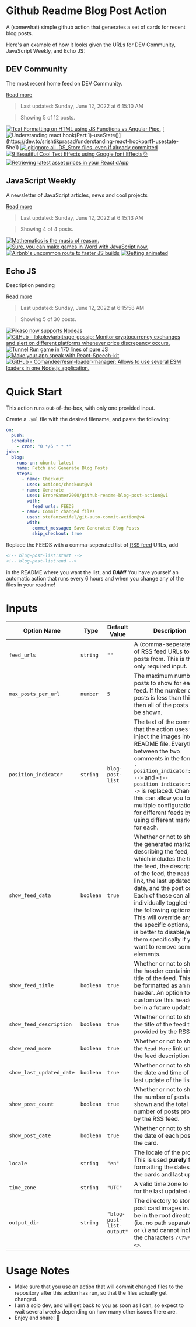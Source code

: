 # Github Readme Blog Post Action

A (somewhat) simple github action that generates a set of cards for recent blog posts.

Here's an example of how it looks given the URLs for DEV Community, JavaScript Weekly, and Echo JS:

<!-- post-list:start -->
## DEV Community

The most recent home feed on DEV Community.

[Read more](https://dev.to)
> Last updated: Sunday, June 12, 2022 at 6:15:10 AM

> Showing 5 of 12 posts.

[![Text Formatting on HTML using JS Functions vs Angular Pipe.](https://raw.githubusercontent.com/ErrorGamer2000/github-readme-blog-post-action/main/generated_files/DEV_Community/Text_Formatting_on_HTML_using_JS_Functions_vs_Angular_Pipe..svg)](https://dev.to/shrihari/text-formatting-on-html-using-js-functions-vs-angular-pipe-1f8g)
[![Understanding react hook(Part:1)-useState()](https://raw.githubusercontent.com/ErrorGamer2000/github-readme-blog-post-action/main/generated_files/DEV_Community/Understanding_react_hook(Part_1)-useState().svg)](https://dev.to/srishtikprasad/understanding-react-hookpart1-usestate-5he1)
[![.gitignore all .DS_Store files, even if already committed](https://raw.githubusercontent.com/ErrorGamer2000/github-readme-blog-post-action/main/generated_files/DEV_Community/.gitignore_all_.DS_Store_files__even_if_already_committed.svg)](https://dev.to/mattiadev/gitignore-mac-dsstore-files-even-if-already-committed-14dm)
[![9 Beautiful Cool Text Effects using Google font Effects👌](https://raw.githubusercontent.com/ErrorGamer2000/github-readme-blog-post-action/main/generated_files/DEV_Community/9_Beautiful_Cool_Text_Effects_using_Google_font_Effects👌.svg)](https://dev.to/gulshanaggarwal/9-beautiful-cool-text-effects-using-google-font-effects-mn6)
[![Retrieving latest asset prices in your React dApp](https://raw.githubusercontent.com/ErrorGamer2000/github-readme-blog-post-action/main/generated_files/DEV_Community/Retrieving_latest_asset_prices_in_your_React_dApp.svg)](https://dev.to/murashow/retrieving-latest-asset-prices-in-your-react-dapp-23i9)


## JavaScript Weekly

A newsletter of JavaScript articles, news and cool projects

[Read more](https://javascriptweekly.com/)
> Last updated: Sunday, June 12, 2022 at 6:15:13 AM

> Showing 4 of 4 posts.

[![Mathematics is the music of reason.](https://raw.githubusercontent.com/ErrorGamer2000/github-readme-blog-post-action/main/generated_files/JavaScript_Weekly/Mathematics_is_the_music_of_reason..svg)](https://javascriptweekly.com/issues/593)
[![Sure, you can make games in Word with JavaScript now.](https://raw.githubusercontent.com/ErrorGamer2000/github-readme-blog-post-action/main/generated_files/JavaScript_Weekly/Sure__you_can_make_games_in_Word_with_JavaScript_now..svg)](https://javascriptweekly.com/issues/592)
[![Airbnb's uncommon route to faster JS builds](https://raw.githubusercontent.com/ErrorGamer2000/github-readme-blog-post-action/main/generated_files/JavaScript_Weekly/Airbnb's_uncommon_route_to_faster_JS_builds.svg)](https://javascriptweekly.com/issues/591)
[![Getting animated](https://raw.githubusercontent.com/ErrorGamer2000/github-readme-blog-post-action/main/generated_files/JavaScript_Weekly/Getting_animated.svg)](https://javascriptweekly.com/issues/590)


## Echo JS

Description pending

[Read more](
http://www.echojs.com
)
> Last updated: Sunday, June 12, 2022 at 6:15:58 AM

> Showing 5 of 30 posts.

[![Pikaso now supports NodeJs](https://raw.githubusercontent.com/ErrorGamer2000/github-readme-blog-post-action/main/generated_files/_Echo_JS_/Pikaso_now_supports_NodeJs.svg)](https://dev.to/raminmousavi/pikaso-now-supports-nodejs-3p9k)
[![GitHub - lbkolev/arbitrage-gossip: Monitor cryptocurrency exchanges and alert on different platforms whenever price discrepancy occurs.](https://raw.githubusercontent.com/ErrorGamer2000/github-readme-blog-post-action/main/generated_files/_Echo_JS_/GitHub_-_lbkolev_arbitrage-gossip__Monitor_cryptocurrency_exchanges_and_alert_on_different_platforms_whenever_price_discrepancy_occurs..svg)](https://github.com/lbkolev/arbitrage-gossip)
[![
Tunnel Run game in 170 lines of pure JS
](https://raw.githubusercontent.com/ErrorGamer2000/github-readme-blog-post-action/main/generated_files/_Echo_JS_/_Tunnel_Run_game_in_170_lines_of_pure_JS_.svg)](
https://slicker.me/javascript/tunnel/tunnel_run.htm
)
[![Make your app speak with React-Speech-kit](https://raw.githubusercontent.com/ErrorGamer2000/github-readme-blog-post-action/main/generated_files/_Echo_JS_/Make_your_app_speak_with_React-Speech-kit.svg)](https://blog.openreplay.com/make-your-app-speak-with-react-speech-kit)
[![GitHub - Comandeer/esm-loader-manager: Allows to use several ESM loaders in one Node.js application.](https://raw.githubusercontent.com/ErrorGamer2000/github-readme-blog-post-action/main/generated_files/_Echo_JS_/GitHub_-_Comandeer_esm-loader-manager__Allows_to_use_several_ESM_loaders_in_one_Node.js_application..svg)](https://github.com/Comandeer/esm-loader-manager)


<!-- post-list:end -->

# Quick Start

This action runs out-of-the-box, with only one provided input.

Create a `.yml` file with the desired filename, and paste the following:

```yml
on:
  push:
  schedule:
    - cron: "0 */6 * * *"
jobs:
  blog:
    runs-on: ubuntu-latest
    name: Fetch and Generate Blog Posts
    steps:
      - name: Checkout
        uses: actions/checkout@v3
      - name: Generate
        uses: ErrorGamer2000/github-readme-blog-post-action@v1
        with:
          feed_urls: FEEDS
      - name: Commit changed files
        uses: stefanzweifel/git-auto-commit-action@v4
        with:
          commit_message: Save Generated Blog Posts
          skip_checkout: true
```

Replace the FEEDS with a comma-seperated list of [RSS feed](https://rss.com/blog/how-do-rss-feeds-work/) URLs, add

```md
<!-- blog-post-list:start -->
<!-- blog-post-list:end -->
```

in the README where you want the list, and **_BAM!_** You have yourself an automatic action that runs every 6 hours and when you change any of the files in your readme!

# Inputs

<table>
  <thead>
    <tr>
      <th>Option Name</th>
      <th>Type</th>
      <th>Default Value</th>
      <th>Description</th>
    </tr>
  </thead>
  <tbody>
    <tr>
      <td><code>feed_urls</code></td>
      <td><code>string</code></td>
      <td><code>""</code></td>
      <td>A (comma-seperated) list of RSS feed URLs to load posts from. This is the only required input.</td>
    </tr>
    <tr>
      <td><code>max_posts_per_url</code></td>
      <td><code>number</code></td>
      <td><code>5</code></td>
      <td>The maximum number of posts to show for each feed. If the number of posts is less than this, then all of the posts will be shown.</td>
    </tr>
    <tr>
      <td><code>position_indicator</code></td>
      <td><code>string</code></td>
      <td><code>blog-post-list</code></td>
      <td>The text of the comments that the action uses to inject the images into the README file. Everything between the two comments in the form <code>&lt;!-- position_indicator:start --&gt;</code> and <code>&lt;!-- position_indicator:end --&gt;</code> is replaced. Changing this can allow you to use multiple configurations for different feeds by using different markers for each.</td>
    </tr>
    <tr>
      <td><code>show_feed_data</code></td>
      <td><code>boolean</code></td>
      <td><code>true</code></td>
      <td>Whether or not to show the generated markdown describing the feed, which includes the title of the feed, the description of the feed, the <code>Read More</code> link, the last updated date, and the post count. Each of these can also be individually toggled with the following options. This will override any of the specific options, so it is better to disable/enable them specifically if you want to remove some elements.</td>
    </tr>
    <tr>
      <td><code>show_feed_title</code></td>
      <td><code>boolean</code></td>
      <td><code>true</code></td>
      <td>Whether or not to show the header containing the title of the feed. This will be formatted as an <code>h2</code> header. An option to customize this header will be in a future update.</td>
    </tr>
    <tr>
      <td><code>show_feed_description</code></td>
      <td><code>boolean</code></td>
      <td><code>true</code></td>
      <td>Whether or not to show the title of the feed that is provided by the RSS feed.</td>
    </tr>
    <tr>
      <td><code>show_read_more</code></td>
      <td><code>boolean</code></td>
      <td><code>true</code></td>
      <td>Whether or not to show the <code>Read More</code> link under the feed description.</td>
    </tr>
    <tr>
      <td><code>show_last_updated_date</code></td>
      <td><code>boolean</code></td>
      <td><code>true</code></td>
      <td>Whether or not to show the date and time of the last update of the list.</td>
    </tr>
    <tr>
      <td><code>show_post_count</code></td>
      <td><code>boolean</code></td>
      <td><code>true</code></td>
      <td>Whether or not to show the number of posts shown and the total number of posts provided by the RSS feed.</td>
    </tr>
    <tr>
      <td><code>show_post_date</code></td>
      <td><code>boolean</code></td>
      <td><code>true</code></td>
      <td>Whether or not to show the date of each post on the card.</td>
    </tr>
    <tr>
      <td><code>locale</code></td>
      <td><code>string</code></td>
      <td><code>"en"</code></td>
      <td>The locale of the project. This is used <strong>purely</strong> for formatting the dates of the cards and last update.</td>
    </tr>
    <tr>
      <td><code>time_zone</code></td>
      <td><code>string</code></td>
      <td><code>"UTC"</code></td>
      <td>A valid time zone to use for the last updated date.</td>
    </tr>
    <tr>
      <td><code>output_dir</code></td>
      <td><code>string</code></td>
      <td><code>"blog-post-list-output"</code></td>
      <td>The directory to store the post card images in. Must be in the root directory (i.e. no path separators <code>/</code> or <code>\</code>) and cannot include the characters <code>/\?%*:|"&lt;&gt;</code>.</td>
    </tr>
<!--
    <tr>
      <td><code></code></td>
      <td><cde></cde></td>
      <td><code></code></td>
      <td></td>
    </tr>
-->
  </tbody>
</table>

# Usage Notes

- Make sure that you use an action that will commit changed files to the repository after this action has run, so that the files actually get changed.
- I am a solo dev, and will get back to you as soon as I can, so expect to wait several weeks depending on how many other issues there are.
- Enjoy and share! 🤗

